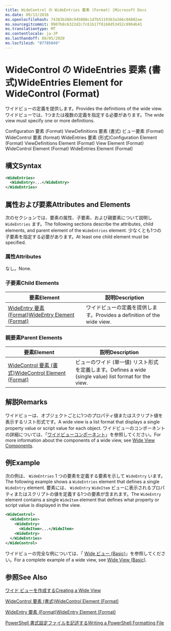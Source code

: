```yaml
---
title: WideControl の WideEntries 要素 (Format) |Microsoft Docs
ms.date: 09/13/2016
ms.openlocfilehash: 74383b288c945008c1d7b5119363a166c04802ae
ms.sourcegitcommit: 0907b8c6322d2c7c61b17f8168d53452c8964b41
ms.translationtype: MT
ms.contentlocale: ja-JP
ms.lasthandoff: 08/05/2020
ms.locfileid: "87785049"
---
```

# <a name="wideentries-element-for-widecontrol-format"></a><span data-ttu-id="4cdf9-102">WideControl の WideEntries 要素 (書式)</span><span class="sxs-lookup"><span data-stu-id="4cdf9-102">WideEntries Element for WideControl (Format)</span></span>

<span data-ttu-id="4cdf9-103">ワイドビューの定義を提供します。</span><span class="sxs-lookup"><span data-stu-id="4cdf9-103">Provides the definitions of the wide view.</span></span> <span data-ttu-id="4cdf9-104">ワイドビューでは、1つまたは複数の定義を指定する必要があります。</span><span class="sxs-lookup"><span data-stu-id="4cdf9-104">The wide view must specify one or more definitions.</span></span>

<span data-ttu-id="4cdf9-105">Configuration 要素 (Format) ViewDefinitions 要素 (書式) ビュー要素 (Format) WideControl 要素 (format) WideEntries 要素 (形式)</span><span class="sxs-lookup"><span data-stu-id="4cdf9-105">Configuration Element (Format) ViewDefinitions Element (Format) View Element (Format) WideControl Element (Format) WideEntries Element (Format)</span></span>

## <a name="syntax"></a><span data-ttu-id="4cdf9-106">構文</span><span class="sxs-lookup"><span data-stu-id="4cdf9-106">Syntax</span></span>

```xml
<WideEntries>
  <WideEntry>...</WideEntry>
</WideEntries>

```

## <a name="attributes-and-elements"></a><span data-ttu-id="4cdf9-107">属性および要素</span><span class="sxs-lookup"><span data-stu-id="4cdf9-107">Attributes and Elements</span></span>

<span data-ttu-id="4cdf9-108">次のセクションでは、要素の属性、子要素、および親要素について説明し `WideEntries` ます。</span><span class="sxs-lookup"><span data-stu-id="4cdf9-108">The following sections describe the attributes, child elements, and parent element of the `WideEntries` element.</span></span> <span data-ttu-id="4cdf9-109">少なくとも1つの子要素を指定する必要があります。</span><span class="sxs-lookup"><span data-stu-id="4cdf9-109">At least one child element must be specified.</span></span>

### <a name="attributes"></a><span data-ttu-id="4cdf9-110">属性</span><span class="sxs-lookup"><span data-stu-id="4cdf9-110">Attributes</span></span>

<span data-ttu-id="4cdf9-111">なし。</span><span class="sxs-lookup"><span data-stu-id="4cdf9-111">None.</span></span>

### <a name="child-elements"></a><span data-ttu-id="4cdf9-112">子要素</span><span class="sxs-lookup"><span data-stu-id="4cdf9-112">Child Elements</span></span>

|<span data-ttu-id="4cdf9-113">要素</span><span class="sxs-lookup"><span data-stu-id="4cdf9-113">Element</span></span>|<span data-ttu-id="4cdf9-114">説明</span><span class="sxs-lookup"><span data-stu-id="4cdf9-114">Description</span></span>|
|-------------|-----------------|
|[<span data-ttu-id="4cdf9-115">WideEntry 要素 (Format)</span><span class="sxs-lookup"><span data-stu-id="4cdf9-115">WideEntry Element (Format)</span></span>](./wideentry-element-for-widecontrol-format.md)|<span data-ttu-id="4cdf9-116">ワイドビューの定義を提供します。</span><span class="sxs-lookup"><span data-stu-id="4cdf9-116">Provides a definition of the wide view.</span></span>|

### <a name="parent-elements"></a><span data-ttu-id="4cdf9-117">親要素</span><span class="sxs-lookup"><span data-stu-id="4cdf9-117">Parent Elements</span></span>

|<span data-ttu-id="4cdf9-118">要素</span><span class="sxs-lookup"><span data-stu-id="4cdf9-118">Element</span></span>|<span data-ttu-id="4cdf9-119">説明</span><span class="sxs-lookup"><span data-stu-id="4cdf9-119">Description</span></span>|
|-------------|-----------------|
|[<span data-ttu-id="4cdf9-120">WideControl 要素 (書式)</span><span class="sxs-lookup"><span data-stu-id="4cdf9-120">WideControl Element (Format)</span></span>](./widecontrol-element-format.md)|<span data-ttu-id="4cdf9-121">ビューのワイド (単一値) リスト形式を定義します。</span><span class="sxs-lookup"><span data-stu-id="4cdf9-121">Defines a wide (single value) list format for the view.</span></span>|

## <a name="remarks"></a><span data-ttu-id="4cdf9-122">解説</span><span class="sxs-lookup"><span data-stu-id="4cdf9-122">Remarks</span></span>

<span data-ttu-id="4cdf9-123">ワイドビューは、オブジェクトごとに1つのプロパティ値またはスクリプト値を表示するリスト形式です。</span><span class="sxs-lookup"><span data-stu-id="4cdf9-123">A wide view is a list format that displays a single property value or script value for each object.</span></span> <span data-ttu-id="4cdf9-124">ワイドビューのコンポーネントの詳細については、「[ワイドビューコンポーネント](./creating-a-wide-view.md)」を参照してください。</span><span class="sxs-lookup"><span data-stu-id="4cdf9-124">For more information about the components of a wide view, see [Wide View Components](./creating-a-wide-view.md).</span></span>

## <a name="example"></a><span data-ttu-id="4cdf9-125">例</span><span class="sxs-lookup"><span data-stu-id="4cdf9-125">Example</span></span>

<span data-ttu-id="4cdf9-126">次の例は、 `WideEntries` 1 つの要素を定義する要素を示して `WideEntry` います。</span><span class="sxs-lookup"><span data-stu-id="4cdf9-126">The following example shows a `WideEntries` element that defines a single `WideEntry` element.</span></span> <span data-ttu-id="4cdf9-127">要素には、 `WideEntry` `WideItem` ビューに表示されるプロパティまたはスクリプトの値を定義する1つの要素が含まれます。</span><span class="sxs-lookup"><span data-stu-id="4cdf9-127">The `WideEntry` element contains a single `WideItem` element that defines what property or script value is displayed in the view.</span></span>

```xml
<WideControl>
  <WideEntries>
    <WideEntry>
      <WideItem>...</WideItem>
    <WideEntry>
  </WideEntries>
</WideControl>
```

<span data-ttu-id="4cdf9-128">ワイドビューの完全な例については、「 [Wide ビュー (Basic)](./wide-view-basic.md)」を参照してください。</span><span class="sxs-lookup"><span data-stu-id="4cdf9-128">For a complete example of a wide view, see [Wide View (Basic)](./wide-view-basic.md).</span></span>

## <a name="see-also"></a><span data-ttu-id="4cdf9-129">参照</span><span class="sxs-lookup"><span data-stu-id="4cdf9-129">See Also</span></span>

[<span data-ttu-id="4cdf9-130">ワイド ビューを作成する</span><span class="sxs-lookup"><span data-stu-id="4cdf9-130">Creating a Wide View</span></span>](./creating-a-wide-view.md)

[<span data-ttu-id="4cdf9-131">WideControl 要素 (書式)</span><span class="sxs-lookup"><span data-stu-id="4cdf9-131">WideControl Element (Format)</span></span>](./widecontrol-element-format.md)

[<span data-ttu-id="4cdf9-132">WideEntry 要素 (Format)</span><span class="sxs-lookup"><span data-stu-id="4cdf9-132">WideEntry Element (Format)</span></span>](./wideentry-element-for-widecontrol-format.md)

[<span data-ttu-id="4cdf9-133">PowerShell 書式設定ファイルを記述する</span><span class="sxs-lookup"><span data-stu-id="4cdf9-133">Writing a PowerShell Formatting File</span></span>](./writing-a-powershell-formatting-file.md)
